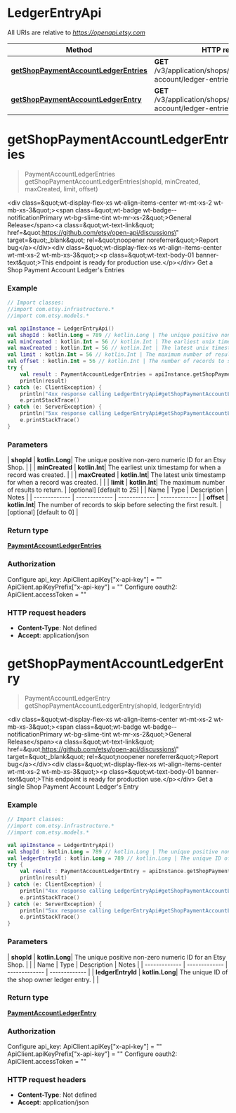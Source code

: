 # LedgerEntryApi

All URIs are relative to *https://openapi.etsy.com*

| Method | HTTP request | Description |
| ------------- | ------------- | ------------- |
| [**getShopPaymentAccountLedgerEntries**](LedgerEntryApi.md#getShopPaymentAccountLedgerEntries) | **GET** /v3/application/shops/{shop_id}/payment-account/ledger-entries |  |
| [**getShopPaymentAccountLedgerEntry**](LedgerEntryApi.md#getShopPaymentAccountLedgerEntry) | **GET** /v3/application/shops/{shop_id}/payment-account/ledger-entries/{ledger_entry_id} |  |


<a id="getShopPaymentAccountLedgerEntries"></a>
# **getShopPaymentAccountLedgerEntries**
> PaymentAccountLedgerEntries getShopPaymentAccountLedgerEntries(shopId, minCreated, maxCreated, limit, offset)



&lt;div class&#x3D;\&quot;wt-display-flex-xs wt-align-items-center wt-mt-xs-2 wt-mb-xs-3\&quot;&gt;&lt;span class&#x3D;\&quot;wt-badge wt-badge--notificationPrimary wt-bg-slime-tint wt-mr-xs-2\&quot;&gt;General Release&lt;/span&gt;&lt;a class&#x3D;\&quot;wt-text-link\&quot; href&#x3D;\&quot;https://github.com/etsy/open-api/discussions\&quot; target&#x3D;\&quot;_blank\&quot; rel&#x3D;\&quot;noopener noreferrer\&quot;&gt;Report bug&lt;/a&gt;&lt;/div&gt;&lt;div class&#x3D;\&quot;wt-display-flex-xs wt-align-items-center wt-mt-xs-2 wt-mb-xs-3\&quot;&gt;&lt;p class&#x3D;\&quot;wt-text-body-01 banner-text\&quot;&gt;This endpoint is ready for production use.&lt;/p&gt;&lt;/div&gt;  Get a Shop Payment Account Ledger&#39;s Entries

### Example
```kotlin
// Import classes:
//import com.etsy.infrastructure.*
//import com.etsy.models.*

val apiInstance = LedgerEntryApi()
val shopId : kotlin.Long = 789 // kotlin.Long | The unique positive non-zero numeric ID for an Etsy Shop.
val minCreated : kotlin.Int = 56 // kotlin.Int | The earliest unix timestamp for when a record was created.
val maxCreated : kotlin.Int = 56 // kotlin.Int | The latest unix timestamp for when a record was created.
val limit : kotlin.Int = 56 // kotlin.Int | The maximum number of results to return.
val offset : kotlin.Int = 56 // kotlin.Int | The number of records to skip before selecting the first result.
try {
    val result : PaymentAccountLedgerEntries = apiInstance.getShopPaymentAccountLedgerEntries(shopId, minCreated, maxCreated, limit, offset)
    println(result)
} catch (e: ClientException) {
    println("4xx response calling LedgerEntryApi#getShopPaymentAccountLedgerEntries")
    e.printStackTrace()
} catch (e: ServerException) {
    println("5xx response calling LedgerEntryApi#getShopPaymentAccountLedgerEntries")
    e.printStackTrace()
}
```

### Parameters
| **shopId** | **kotlin.Long**| The unique positive non-zero numeric ID for an Etsy Shop. | |
| **minCreated** | **kotlin.Int**| The earliest unix timestamp for when a record was created. | |
| **maxCreated** | **kotlin.Int**| The latest unix timestamp for when a record was created. | |
| **limit** | **kotlin.Int**| The maximum number of results to return. | [optional] [default to 25] |
| Name | Type | Description  | Notes |
| ------------- | ------------- | ------------- | ------------- |
| **offset** | **kotlin.Int**| The number of records to skip before selecting the first result. | [optional] [default to 0] |

### Return type

[**PaymentAccountLedgerEntries**](PaymentAccountLedgerEntries.md)

### Authorization


Configure api_key:
    ApiClient.apiKey["x-api-key"] = ""
    ApiClient.apiKeyPrefix["x-api-key"] = ""
Configure oauth2:
    ApiClient.accessToken = ""

### HTTP request headers

 - **Content-Type**: Not defined
 - **Accept**: application/json

<a id="getShopPaymentAccountLedgerEntry"></a>
# **getShopPaymentAccountLedgerEntry**
> PaymentAccountLedgerEntry getShopPaymentAccountLedgerEntry(shopId, ledgerEntryId)



&lt;div class&#x3D;\&quot;wt-display-flex-xs wt-align-items-center wt-mt-xs-2 wt-mb-xs-3\&quot;&gt;&lt;span class&#x3D;\&quot;wt-badge wt-badge--notificationPrimary wt-bg-slime-tint wt-mr-xs-2\&quot;&gt;General Release&lt;/span&gt;&lt;a class&#x3D;\&quot;wt-text-link\&quot; href&#x3D;\&quot;https://github.com/etsy/open-api/discussions\&quot; target&#x3D;\&quot;_blank\&quot; rel&#x3D;\&quot;noopener noreferrer\&quot;&gt;Report bug&lt;/a&gt;&lt;/div&gt;&lt;div class&#x3D;\&quot;wt-display-flex-xs wt-align-items-center wt-mt-xs-2 wt-mb-xs-3\&quot;&gt;&lt;p class&#x3D;\&quot;wt-text-body-01 banner-text\&quot;&gt;This endpoint is ready for production use.&lt;/p&gt;&lt;/div&gt;  Get a single Shop Payment Account Ledger&#39;s Entry

### Example
```kotlin
// Import classes:
//import com.etsy.infrastructure.*
//import com.etsy.models.*

val apiInstance = LedgerEntryApi()
val shopId : kotlin.Long = 789 // kotlin.Long | The unique positive non-zero numeric ID for an Etsy Shop.
val ledgerEntryId : kotlin.Long = 789 // kotlin.Long | The unique ID of the shop owner ledger entry.
try {
    val result : PaymentAccountLedgerEntry = apiInstance.getShopPaymentAccountLedgerEntry(shopId, ledgerEntryId)
    println(result)
} catch (e: ClientException) {
    println("4xx response calling LedgerEntryApi#getShopPaymentAccountLedgerEntry")
    e.printStackTrace()
} catch (e: ServerException) {
    println("5xx response calling LedgerEntryApi#getShopPaymentAccountLedgerEntry")
    e.printStackTrace()
}
```

### Parameters
| **shopId** | **kotlin.Long**| The unique positive non-zero numeric ID for an Etsy Shop. | |
| Name | Type | Description  | Notes |
| ------------- | ------------- | ------------- | ------------- |
| **ledgerEntryId** | **kotlin.Long**| The unique ID of the shop owner ledger entry. | |

### Return type

[**PaymentAccountLedgerEntry**](PaymentAccountLedgerEntry.md)

### Authorization


Configure api_key:
    ApiClient.apiKey["x-api-key"] = ""
    ApiClient.apiKeyPrefix["x-api-key"] = ""
Configure oauth2:
    ApiClient.accessToken = ""

### HTTP request headers

 - **Content-Type**: Not defined
 - **Accept**: application/json

